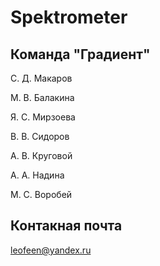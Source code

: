 # Spektrometer

## Команда "Градиент"
С. Д. Макаров

М. В. Балакина

Я. С. Мирзоева

В. В. Сидоров

А. В. Круговой

А. А. Надина

М. С. Воробей

## Контакная почта
leofeen@yandex.ru
